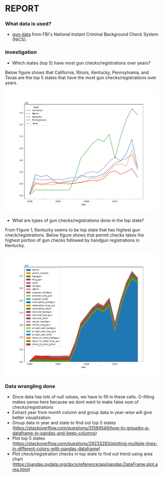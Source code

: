# REPORT #

### What data is used? ###

* [gun-data](https://d17h27t6h515a5.cloudfront.net/topher/2017/November/5a0a4db8_gun-data/gun-data.xlsx) from FBI's National Instant Criminal Background Check System (NICS).

### Investigation ###

* Which states (top 5) have most gun checks/registrations over years?

Below figure shows that California, Illinois, Kentucky, Pennsylvania, and Texas are the top 5 states that have the most gun checks/registrations over years.

![Figure 1](fig1.png "Figure 1")

* What are types of gun checks/registrations done in the top state?

From Figure 1, Kentucky seems to be top state that has highest gun check/registrations.
Below figure shows that permit checks takes the highest portion of gun checks followed by handgun registrations in Kentucky.

![Figure 2](fig2.png "Figure 2")

### Data wrangling done ###
* Since data has lots of null values, we have to fill in these cells. O-filling makes sense here because we dont want to make false sum of checks/registrations
* Extract year from month column and group data in year-wise will give better visualization.
* Group data in year and state to find out top 5 states (https://stackoverflow.com/questions/31569549/how-to-groupby-a-dataframe-in-pandas-and-keep-columns)
* Plot top 5 states (https://stackoverflow.com/questions/29233283/plotting-multiple-lines-in-different-colors-with-pandas-dataframe)
* Plot check/registration checks in top state to find out trend using area chart (https://pandas.pydata.org/docs/reference/api/pandas.DataFrame.plot.area.html) 
